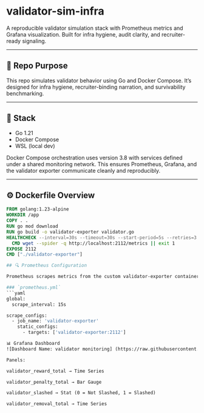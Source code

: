 # validator-sim-infra

A reproducible validator simulation stack with Prometheus metrics and Grafana visualization. Built for infra hygiene, audit clarity, and recruiter-ready signaling.

---

## 🧩 Repo Purpose

This repo simulates validator behavior using Go and Docker Compose. It’s designed for infra hygiene, recruiter-binding narration, and survivability benchmarking.

---

## 🐳 Stack

- Go 1.21
- Docker Compose
- WSL (local dev)

Docker Compose orchestration uses version 3.8 with services defined under a shared monitoring network. This ensures Prometheus, Grafana, and the validator exporter communicate cleanly and reproducibly.

---

## ⚙️ Dockerfile Overview

```Dockerfile
FROM golang:1.23-alpine
WORKDIR /app
COPY . .
RUN go mod download
RUN go build -o validator-exporter validator.go
HEALTHCHECK --interval=30s --timeout=30s --start-period=5s --retries=3 \
  CMD wget --spider -q http://localhost:2112/metrics || exit 1
EXPOSE 2112
CMD ["./validator-exporter"]

## 🔍 Prometheus Configuration

Prometheus scrapes metrics from the custom validator-exporter container every 15 seconds.

### `prometheus.yml`
```yaml
global:
  scrape_interval: 15s

scrape_configs:
  - job_name: 'validator-exporter'
    static_configs:
      - targets: ['validator-exporter:2112']

📊 Grafana Dashboard
![Dashboard Name: validator monitoring] (https://raw.githubusercontent.com/anand-lab25/validator-sim-infra/main/assets/validator.png)

Panels:

validator_reward_total → Time Series

validator_penalty_total → Bar Gauge

validator_slashed → Stat (0 = Not Slashed, 1 = Slashed)

validator_removal_total → Time Series